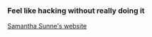 ### Feel like hacking without really doing it

[Samantha Sunne's website](http://www.samanthasunne.com/nicar14/)

